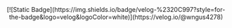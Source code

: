 <div align="center">
  [![Static Badge](https://img.shields.io/badge/velog-%2320C997?style=for-the-badge&logo=velog&logoColor=white)](https://velog.io/@wngus4278)
</div>
